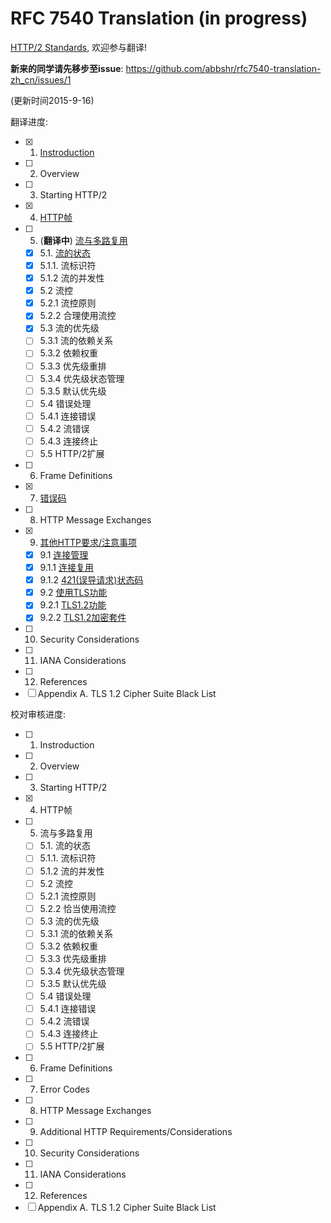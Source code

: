 # RFC 7540 Translation (in progress)

[HTTP/2 Standards](https://tools.ietf.org/html/rfc7540), 欢迎参与翻译!

**新来的同学请先移步至issue**: https://github.com/abbshr/rfc7540-translation-zh_cn/issues/1

(更新时间2015-9-16)

翻译进度:

+ [x] 1. [Instroduction](https://github.com/abbshr/rfc7540-translation-zh_cn/blob/master/1-zh-cn.md)
+ [ ] 2. Overview
+ [ ] 3. Starting HTTP/2
+ [x] 4. [HTTP帧](https://github.com/abbshr/rfc7540-translation-zh_cn/blob/master/4-zh-cn.md)
+ [ ] 5. (**翻译中**) [流与多路复用](https://github.com/abbshr/rfc7540-translation-zh_cn/blob/master/5-zh-cn.md)
  - [x] 5.1. [流的状态](https://github.com/abbshr/rfc7540-translation-zh_cn/blob/master/5-zh-cn.md#51-流的状态)
  - [x] 5.1.1. 流标识符
  - [x] 5.1.2 流的并发性
  - [x] 5.2 流控
  - [x] 5.2.1 流控原则
  - [x] 5.2.2 合理使用流控
  - [x] 5.3 流的优先级
  - [ ] 5.3.1 流的依赖关系
  - [ ] 5.3.2 依赖权重
  - [ ] 5.3.3 优先级重排
  - [ ] 5.3.4 优先级状态管理
  - [ ] 5.3.5 默认优先级
  - [ ] 5.4 错误处理
  - [ ] 5.4.1 连接错误
  - [ ] 5.4.2 流错误
  - [ ] 5.4.3 连接终止
  - [ ] 5.5 HTTP/2扩展
+ [ ] 6. Frame Definitions
+ [x] 7. [错误码](https://github.com/abbshr/rfc7540-translation-zh_cn/blob/master/7-zh-cn.md)
+ [ ] 8. HTTP Message Exchanges
+ [x] 9. [其他HTTP要求/注意事项](https://github.com/abbshr/rfc7540-translation-zh_cn/blob/master/9-zh-cn.md)
   - [x] 9.1 [连接管理]()
   - [x] 9.1.1 [连接复用]()
   - [x] 9.1.2 [421(误导请求)状态码]()
   - [x] 9.2 [使用TLS功能]()
   - [x] 9.2.1 [TLS1.2功能]()
   - [x] 9.2.2 [TLS1.2加密套件]()
+ [ ] 10. Security Considerations
+ [ ] 11. IANA Considerations
+ [ ] 12. References
+ [ ] Appendix A. TLS 1.2 Cipher Suite Black List

校对审核进度:

+ [ ] 1. Instroduction
+ [ ] 2. Overview
+ [ ] 3. Starting HTTP/2
+ [x] 4. HTTP帧
+ [ ] 5. 流与多路复用
  - [ ] 5.1. 流的状态
  - [ ] 5.1.1. 流标识符
  - [ ] 5.1.2 流的并发性
  - [ ] 5.2 流控
  - [ ] 5.2.1 流控原则
  - [ ] 5.2.2 恰当使用流控
  - [ ] 5.3 流的优先级
  - [ ] 5.3.1 流的依赖关系
  - [ ] 5.3.2 依赖权重
  - [ ] 5.3.3 优先级重排
  - [ ] 5.3.4 优先级状态管理
  - [ ] 5.3.5 默认优先级
  - [ ] 5.4 错误处理
  - [ ] 5.4.1 连接错误
  - [ ] 5.4.2 流错误
  - [ ] 5.4.3 连接终止
  - [ ] 5.5 HTTP/2扩展
+ [ ] 6. Frame Definitions
+ [ ] 7. Error Codes
+ [ ] 8. HTTP Message Exchanges
+ [ ] 9. Additional HTTP Requirements/Considerations
+ [ ] 10. Security Considerations
+ [ ] 11. IANA Considerations
+ [ ] 12. References
+ [ ] Appendix A. TLS 1.2 Cipher Suite Black List
